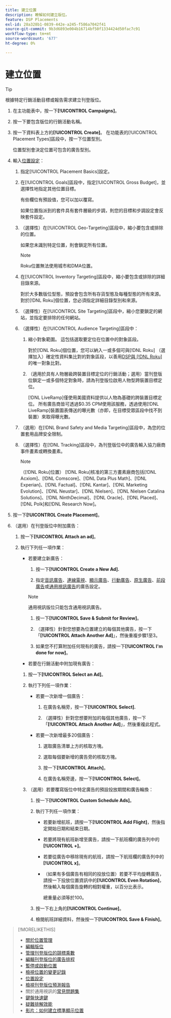 ```yaml
---
title: 建立位置
description: 瞭解如何建立版位。
feature: DSP Placements
exl-id: 28a328b1-0839-442e-a245-f586a7042f41
source-git-commit: 9b3d6893e004b16714bf50f1334424d50fac7c91
workflow-type: tm+mt
source-wordcount: '677'
ht-degree: 0%

---
```


# 建立位置

>[!TIP]
>
>根據特定行銷活動目標或報告需求建立刊登版位。

1. 在主功能表中，按一下&#x200B;**[!UICONTROL Campaigns]**。

1. 按一下要包含版位的行銷活動名稱。

1. 按一下資料表上方的&#x200B;**[!UICONTROL Create]**。 在功能表的[!UICONTROL Placement Types]區段中，按一下位置型別。

   位置型別會決定位置可包含的廣告型別。

1. 輸入[位置設定](placement-settings.md)：

   1. 指定[!UICONTROL Placement Basics]設定。

   1. 在[!UICONTROL Goals]區段中，指定[!UICONTROL Gross Budget]，並選擇性地指定其他位置目標。

      有些欄位有預設值，您可以加以覆寫。

      如果位置指派到的套件具有套件層級的步調，則您的目標和步調設定會反映套件設定。

   1. （選擇性）在[!UICONTROL Geo-Targeting]區段中，縮小要包含或排除的位置。

      如果您未識別特定位置，則會鎖定所有位置。

      >[!NOTE]
      >
      >Roku位置無法使用城市和DMA位置。

   1. 在[!UICONTROL Inventory Targeting]區段中，縮小要包含或排除的詳細目錄來源。

      對於大多數版位型態，預設會包含所有存貨型態及每種型態的所有來源。 對於[!DNL Roku]個位置，您必須指定詳細目錄型別和來源。

   1. （選擇性）在[!UICONTROL Site Targeting]區段中，縮小您要鎖定的網站，並指定要排除的任何網站。

   1. （選擇性）在[!UICONTROL Audience Targeting]區段中：

      1. 縮小對象範圍。 這包括選取要定位在位置中的對象區段。

         對於[!DNL Roku]個位置，您可以納入一或多個可與[!DNL Roku] （選擇加入）確定性資料集比對的對象區段，以善用[DSP與 [!DNL Roku]](/help/dsp/inventory/roku-inventory.md)的唯一對象比對。

      1. （適用於具有人物層級跨裝置目標定位的行銷活動；選用）當刊登版位鎖定一或多個特定對象時，請為刊登版位啟用人物型跨裝置目標定位。

         [!DNL LiveRamp]僅使用美國資料提供以人物為基礎的跨裝置目標定位。 所有廣告商皆可透過$0.35 CPM使用該服務，透過使用[!DNL LiveRamp]裝置圖表傳送的曝光數（亦即，在目標受眾區段中找不到裝置）來取得曝光數。

   1. （選用）在[!DNL Brand Safety and Media Targeting]區段中，為您的位置套用品牌安全限制。

   1. （選擇性）在[!DNL Tracking]區段中，為刊登版位中的廣告輸入協力廠商事件畫素或轉換畫素。

      >[!NOTE]
      >
      >（[!DNL Roku]位置） [!DNL Roku]核准的第三方畫素廠商包括[!DNL Acxiom]、[!DNL Comscore]、[!DNL Data Plus Math]、[!DNL Experian]、[!DNL Factual]、[!DNL Kantar]、[!DNL Marketing Evolution]、[!DNL Neustar]、[!DNL Nielsen]、[!DNL Nielsen Catalina Solutions]、[!DNL NinthDecimal]、[!DNL Oracle]、[!DNL Placed]、[!DNL Polk]和[!DNL Research Now]。

1. 按一下&#x200B;**[!UICONTROL Create Placement]**。

1. （選用）在刊登版位中附加廣告：

   1. 按一下&#x200B;**[!UICONTROL Attach an ad]**。

   1. 執行下列任一項作業：

      * 若要建立新廣告：

         1. 按一下&#x200B;**[!UICONTROL Create a New Ad].**

         1. 指定[音訊廣告](/help/dsp/campaign-management/ads/ad-settings-audio.md)、[連線電視](/help/dsp/campaign-management/ads/ad-settings-connected-tv.md)、[顯示廣告](/help/dsp/campaign-management/ads/ad-settings-display.md)、[行動廣告](/help/dsp/campaign-management/ads/ad-settings-mobile.md)、[原生廣告](/help/dsp/campaign-management/ads/ad-settings-native.md)、[前段廣告](/help/dsp/campaign-management/ads/ad-settings-pre-roll.md)或[通用視訊廣告](/help/dsp/campaign-management/ads/ad-settings-universal-video.md)的廣告設定。

        >[!NOTE]
        >
        >通用視訊版位只能包含通用視訊廣告。

         1. 按一下&#x200B;**[!UICONTROL Save & Submit for Review]**。

         1. （選擇性）針對您想要為位置建立的每個其他廣告，按一下「**[!UICONTROL Attach Another Ad]**」，然後重複步驟1至3。

         1. 如果您不打算附加任何現有的廣告，請按一下&#x200B;**[!UICONTROL I'm done for now]**。

      * 若要在行銷活動中附加現有廣告：

      1. 按一下&#x200B;**[!UICONTROL Select an Ad]**。

      1. 執行下列任一項作業：

         * 若要一次新增一個廣告：

            1. 在廣告名稱旁，按一下&#x200B;**[!UICONTROL Select].**

            1. （選擇性）針對您想要附加的每個其他廣告，按一下「**[!UICONTROL Attach Another Ad]**」，然後重複此程式。

         * 若要一次新增最多20個廣告：

            1. 選取廣告清單上方的核取方塊。

            1. 選取每個要新增的廣告旁的核取方塊。

            1. 按一下&#x200B;**[!UICONTROL Attach]**。

            1. 在廣告名稱旁邊，按一下&#x200B;**[!UICONTROL Select]**。

      1. （選用）若要覆寫版位中特定廣告的預設投放期間和廣告輪換：

         1. 按一下&#x200B;**[!UICONTROL Custom Schedule Ads]**。

         1. 執行下列任一項作業：

            * 若要新增航班，請按一下&#x200B;**[!UICONTROL Add Flight]**，然後指定開始日期和結束日期。

            * 若要將現有航班新增至廣告，請按一下航班欄的廣告列中的&#x200B;**[!UICONTROL +]**。

            * 若要從廣告中移除現有的航班，請按一下航班欄的廣告列中的&#x200B;**[!UICONTROL x]**。

            * （如果有多個廣告有相同的投放位置）若要不平均旋轉廣告，請按一下投放位置資訊中的&#x200B;**[!UICONTROL Even Rotation]**，然後輸入每個廣告旋轉的相對權重，以百分比表示。

              總重量必須等於100。

         1. 按一下右上角的&#x200B;**[!UICONTROL Continue]**。

         1. 檢閱航班詳細資料，然後按一下&#x200B;**[!UICONTROL Save & Finish]**。

>[!MORELIKETHIS]
>
>* [關於位置管理](placement-about.md)
>* [編輯版位](placement-edit.md)
>* [管理刊登版位的競標乘數](placement-manage-bid-multipliers.md)
>* [編輯刊登版位的廣告排程](placement-edit-ad-schedule.md)
>* [暫停或啟動位置](placement-pause-activate.md)
>* [檢視位置的變更記錄](placement-change-log.md)
>* [位置設定](placement-settings.md)
>* [檢視刊登版位預測報告](/help/dsp/campaign-management/reports/placement-forecast.md)
>* 關於通用視訊的[常見問題集](/help/dsp/campaign-management/faq-universal-video.md)
>* [鍵盤快速鍵](/help/dsp/campaign-management/reports/keyboard-shortcuts.md)
>* [疑難排解效能](/help/dsp/optimization/troubleshooting-performance.md)
>* [影片：如何建立標準顯示位置](https://video.tv.adobe.com/v/340454)
